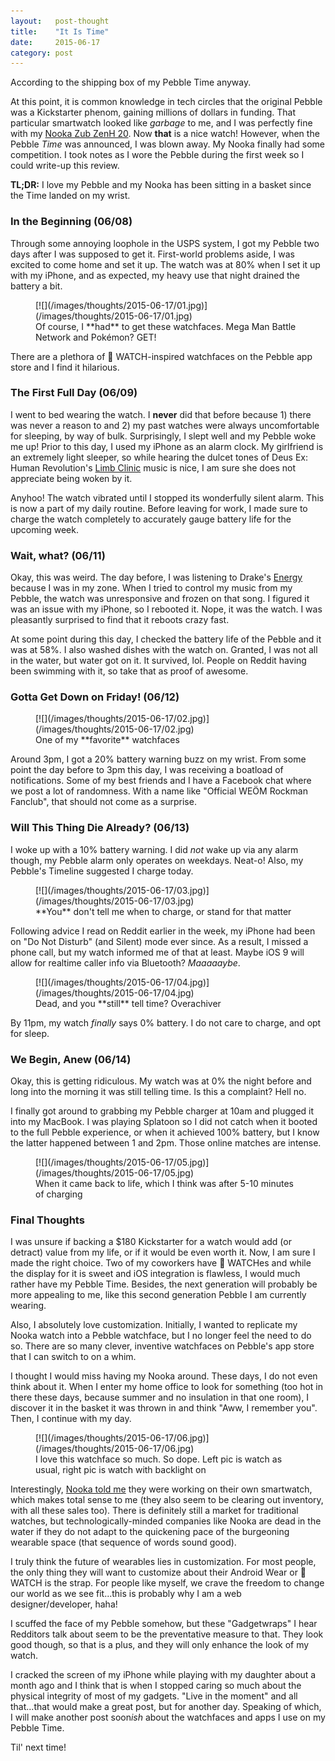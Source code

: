 ```yaml
---
layout:   post-thought
title:    "It Is Time"
date:     2015-06-17
category: post
---
```


According to the shipping box of my Pebble Time anyway.

At this point, it is common knowledge in tech circles that the original Pebble was a Kickstarter phenom, gaining millions of dollars in funding. That particular smartwatch looked like *garbage* to me, and I was perfectly fine with my [Nooka Zub ZenH 20](http://www.nooka.com/shop/nooka-watches/zub-20/zub-zenh-20-black). Now **that** is a nice watch! However, when the Pebble *Time* was announced, I was blown away. My Nooka finally had some competition. I took notes as I wore the Pebble during the first week so I could write-up this review.

**TL;DR:** I love my Pebble and my Nooka has been sitting in a basket since the Time landed on my wrist.


### In the Beginning (06/08)

Through some annoying loophole in the USPS system, I got my Pebble two days after I was supposed to get it. First-world problems aside, I was excited to come home and set it up. The watch was at 80% when I set it up with my iPhone, and as expected, my heavy use that night drained the battery a bit.

<figure>
  [![](/images/thoughts/2015-06-17/01.jpg)](/images/thoughts/2015-06-17/01.jpg)
  <figcaption>Of course, I **had** to get these watchfaces. Mega Man Battle Network and Pokémon? GET!</figcaption>
</figure>

There are a plethora of  WATCH-inspired watchfaces on the Pebble app store and I find it hilarious.



### The First Full Day (06/09)

I went to bed wearing the watch. I **never** did that before because 1) there was never a reason to and 2) my past watches were always uncomfortable for sleeping, by way of bulk. Surprisingly, I slept well and my Pebble woke me up! Prior to this day, I used my iPhone as an alarm clock. My girlfriend is an extremely light sleeper, so while hearing the dulcet tones of Deus Ex: Human Revolution's [Limb Clinic](https://www.youtube.com/watch?v=5YQPydQnaoo) music is nice, I am sure she does not appreciate being woken by it.

Anyhoo! The watch vibrated until I stopped its wonderfully silent alarm. This is now a part of my daily routine. Before leaving for work, I made sure to charge the watch completely to accurately gauge battery life for the upcoming week.



### Wait, what? (06/11)

Okay, this was weird. The day before, I was listening to Drake's [Energy](https://www.youtube.com/watch?v=J-AjsctjklI) because I was in my zone. When I tried to control my music from my Pebble, the watch was unresponsive and frozen on that song. I figured it was an issue with my iPhone, so I rebooted it. Nope, it was the watch. I was pleasantly surprised to find that it reboots crazy fast.

At some point during this day, I checked the battery life of the Pebble and it was at 58%. I also washed dishes with the watch on. Granted, I was not all in the water, but water got on it. It survived, lol. People on Reddit having been swimming with it, so take that as proof of awesome.



### Gotta Get Down on Friday! (06/12)

<figure>
  [![](/images/thoughts/2015-06-17/02.jpg)](/images/thoughts/2015-06-17/02.jpg)
  <figcaption>One of my **favorite** watchfaces</figcaption>
</figure>

Around 3pm, I got a 20% battery warning buzz on my wrist. From some point the day before to 3pm this day, I was receiving a boatload of notifications. Some of my best friends and I have a Facebook chat where we post a lot of randomness. With a name like "Official WEÖM Rockman Fanclub", that should not come as a surprise.



### Will This Thing Die Already? (06/13)

I woke up with a 10% battery warning. I did *not* wake up via any alarm though, my Pebble alarm only operates on weekdays. Neat-o! Also, my Pebble's Timeline suggested I charge today.

<figure>
  [![](/images/thoughts/2015-06-17/03.jpg)](/images/thoughts/2015-06-17/03.jpg)
  <figcaption>**You** don't tell me when to charge, or stand for that matter</figcaption>
</figure>

Following advice I read on Reddit earlier in the week, my iPhone had been on "Do Not Disturb" (and Silent) mode ever since. As a result, I missed a phone call, but my watch informed me of that at least. Maybe iOS 9 will allow for realtime caller info via Bluetooth? *Maaaaaybe*.

<figure>
  [![](/images/thoughts/2015-06-17/04.jpg)](/images/thoughts/2015-06-17/04.jpg)
  <figcaption>Dead, and you **still** tell time? Overachiver</figcaption>
</figure>

By 11pm, my watch *finally* says 0% battery. I do not care to charge, and opt for sleep.



### We Begin, Anew (06/14)

Okay, this is getting ridiculous. My watch was at 0% the night before and long into the morning it was still telling time. Is this a complaint? Hell no.

I finally got around to grabbing my Pebble charger at 10am and plugged it into my MacBook. I was playing Splatoon so I did not catch when it booted to the full Pebble experience, or when it achieved 100% battery, but I know the latter happened between 1 and 2pm. Those online matches are intense.

<figure>
  [![](/images/thoughts/2015-06-17/05.jpg)](/images/thoughts/2015-06-17/05.jpg)
  <figcaption>When it came back to life, which I think was after 5-10 minutes of charging</figcaption>
</figure>



### Final Thoughts

I was unsure if backing a $180 Kickstarter for a watch would add (or detract) value from my life, or if it would be even worth it. Now, I am sure I made the right choice. Two of my coworkers have  WATCHes and while the display for it is sweet and iOS integration is flawless, I would much rather have my Pebble Time. Besides, the next generation will probably be more appealing to me, like this second generation Pebble I am currently wearing.

Also, I absolutely love customization. Initially, I wanted to replicate my Nooka watch into a Pebble watchface, but I no longer feel the need to do so. There are so many clever, inventive watchfaces on Pebble's app store that I can switch to on a whim.

I thought I would miss having my Nooka around. These days, I do not even think about it. When I enter my home office to look for something (too hot in there these days, because summer and no insulation in that one room), I discover it in the basket it was thrown in and think "Aww, I remember you". Then, I continue with my day.

<figure>
  [![](/images/thoughts/2015-06-17/06.jpg)](/images/thoughts/2015-06-17/06.jpg)
  <figcaption>I love this watchface so much. So dope. Left pic is watch as usual, right pic is watch with backlight on</figcaption>
</figure>

Interestingly, [Nooka told me](https://twitter.com/Nooka/status/604318544646393858) they were working on their own smartwatch, which makes total sense to me (they also seem to be clearing out inventory, with all these sales too). There is definitely still a market for traditional watches, but technologically-minded companies like Nooka are dead in the water if they do not adapt to the quickening pace of the burgeoning wearable space (that sequence of words sound good).

I truly think the future of wearables lies in customization. For most people, the only thing they will want to customize about their Android Wear or  WATCH is the strap. For people like myself, we crave the freedom to change our world as we see fit...this is probably why I am a web designer/developer, haha!

I scuffed the face of my Pebble somehow, but these "Gadgetwraps" I hear Redditors talk about seem to be the preventative measure to that. They look good though, so that is a plus, and they will only enhance the look of my watch.

I cracked the screen of my iPhone while playing with my daughter about a month ago and I think that is when I stopped caring so much about the physical integrity of most of my gadgets. "Live in the moment" and all that...that would make a great post, but for another day. Speaking of which, I will make another post soon*ish* about the watchfaces and apps I use on my Pebble Time.

Til' next time!